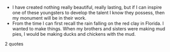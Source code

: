  - I have created nothing really beautiful, really lasting, but if I can inspire one of these youngsters to develop the talent I know they possess, then my monument will be in their work.
 - From the time I can first recall the rain falling on the red clay in Florida. I wanted to make things. When my brothers and sisters were making mud pies, I would be making ducks and chickens with the mud.

2 quotes